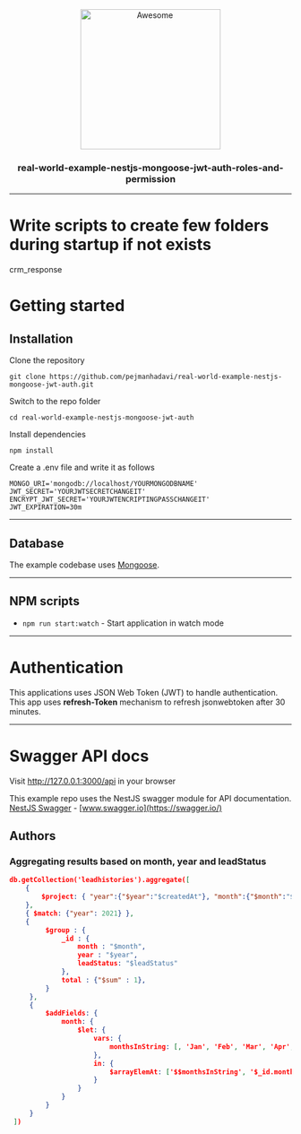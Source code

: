 <div align="center">
  <img width="250" src="https://camo.githubusercontent.com/18fe3feea5e3593c593e12e552494a3995eceacf/687474703a2f2f6b616d696c6d79736c69776965632e636f6d2f7075626c69632f6e6573742d6c6f676f2e706e672331" alt="Awesome">
  <br>
  <h3>real-world-example-nestjs-mongoose-jwt-auth-roles-and-permission</h3>
  <hr>
</div>


# Write scripts to create few folders during startup if not exists
crm_response

# Getting started

## Installation

Clone the repository

    git clone https://github.com/pejmanhadavi/real-world-example-nestjs-mongoose-jwt-auth.git

Switch to the repo folder

    cd real-world-example-nestjs-mongoose-jwt-auth
    
Install dependencies
    
    npm install

Create a .env file and write it as follows

    MONGO_URI='mongodb://localhost/YOURMONGODBNAME'
    JWT_SECRET='YOURJWTSECRETCHANGEIT'
    ENCRYPT_JWT_SECRET='YOURJWTENCRIPTINGPASSCHANGEIT'
    JWT_EXPIRATION=30m
 
----------

## Database

The example codebase uses [Mongoose](https://mongoosejs.com/).

----------

## NPM scripts
- `npm run start:watch` - Start application in watch mode

----------
# Authentication
 
This applications uses JSON Web Token (JWT) to handle authentication.
This app uses <strong>refresh-Token</strong> mechanism to refresh jsonwebtoken after 30 minutes.

----------
 
# Swagger API docs

Visit http://127.0.0.1:3000/api in your browser

This example repo uses the NestJS swagger module for API documentation. [NestJS Swagger](https://github.com/nestjs/swagger) - [www.swagger.io](https://swagger.io/)

## Authors

### Aggregating results based on month, year and leadStatus
```json
db.getCollection('leadhistories').aggregate([
    {
        $project: { "year":{"$year":"$createdAt"}, "month":{"$month":"$createdAt"}, leadStatus: "$leadStatus"}
    },
    { $match: {"year": 2021} },
    {
         $group : { 
             _id : { 
                 month : "$month", 
                 year : "$year",
                 leadStatus: "$leadStatus"
             },
             total : {"$sum" : 1},
         }
     },
     {
         $addFields: {
             month: {
                 $let: {
                     vars: {
                         monthsInString: [, 'Jan', 'Feb', 'Mar', 'Apr', 'May', 'Jun', 'July', 'August', 'September', 'October', 'November', 'December']
                     },
                     in: {
                         $arrayElemAt: ['$$monthsInString', '$_id.month']
                     }
                 }
             }
         }
     }
 ])
```






